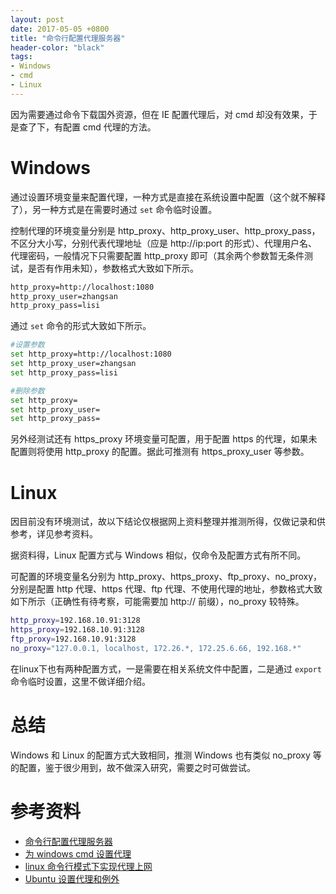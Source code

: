 ```yaml
---
layout: post
date: 2017-05-05 +0800
title: "命令行配置代理服务器"
header-color: "black"
tags:
- Windows
- cmd
- Linux
---
```


因为需要通过命令下载国外资源，但在 IE 配置代理后，对 cmd 却没有效果，于是查了下，有配置 cmd 代理的方法。

<!--more-->


# Windows

通过设置环境变量来配置代理，一种方式是直接在系统设置中配置（这个就不解释了），另一种方式是在需要时通过 `set` 命令临时设置。

控制代理的环境变量分别是 http_proxy、http_proxy_user、http_proxy_pass，不区分大小写，分别代表代理地址（应是 http://ip:port 的形式）、代理用户名、代理密码，一般情况下只需要配置 http_proxy 即可（其余两个参数暂无条件测试，是否有作用未知），参数格式大致如下所示。

```txt
http_proxy=http://localhost:1080
http_proxy_user=zhangsan
http_proxy_pass=lisi
```

通过 `set` 命令的形式大致如下所示。

```bash
#设置参数
set http_proxy=http://localhost:1080
set http_proxy_user=zhangsan
set http_proxy_pass=lisi

#删除参数
set http_proxy=
set http_proxy_user=
set http_proxy_pass=
```

另外经测试还有 https_proxy 环境变量可配置，用于配置 https 的代理，如果未配置则将使用 http_proxy 的配置。据此可推测有 https_proxy_user 等参数。


# Linux

因目前没有环境测试，故以下结论仅根据网上资料整理并推测所得，仅做记录和供参考，详见参考资料。

据资料得，Linux 配置方式与 Windows 相似，仅命令及配置方式有所不同。

可配置的环境变量名分别为 http_proxy、https_proxy、ftp_proxy、no_proxy，分别是配置 http 代理、https 代理、ftp 代理、不使用代理的地址，参数格式大致如下所示（正确性有待考察，可能需要加 http:// 前缀），no_proxy 较特殊。

```bash
http_proxy=192.168.10.91:3128
https_proxy=192.168.10.91:3128
ftp_proxy=192.168.10.91:3128
no_proxy="127.0.0.1, localhost, 172.26.*, 172.25.6.66, 192.168.*"
```

在linux下也有两种配置方式，一是需要在相关系统文件中配置，二是通过 `export` 命令临时设置，这里不做详细介绍。


# 总结

Windows 和 Linux 的配置方式大致相同，推测 Windows 也有类似 no_proxy 等的配置，鉴于很少用到，故不做深入研究，需要之时可做尝试。


# 参考资料

* [命令行配置代理服务器](https://www.ezloo.com/2008/12/set_http_proxy.html)
* [为 windows cmd 设置代理](http://www.fx114.net/qa-15-153867.aspx)
* [linux 命令行模式下实现代理上网](http://lymrg.blog.51cto.com/1551327/425744)
* [Ubuntu 设置代理和例外](http://www.linuxdiyf.com/linux/14191.html)
